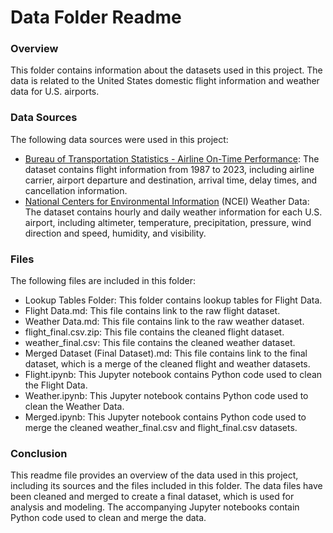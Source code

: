 # Data Folder Readme
### Overview
This folder contains information about the datasets used in this project. The data is related to the United States domestic flight information and weather data for U.S. airports.

### Data Sources
The following data sources were used in this project:
- [Bureau of Transportation Statistics - Airline On-Time Performance](https://www.transtats.bts.gov/TableInfo.asp?gnoyr_VQ=FGJ&QO_fu146_anzr=b0-gvzr&V0s1_b0yB=D): The dataset contains flight information from 1987 to 2023, including airline carrier, airport departure and destination, arrival time, delay times, and cancellation information.
- [National Centers for Environmental Information](https://www.ncei.noaa.gov/cdo-web/datatools/lcd) (NCEI) Weather Data: The dataset contains hourly and daily weather information for each U.S. airport, including altimeter, temperature, precipitation, pressure, wind direction and speed, humidity, and visibility.

### Files
The following files are included in this folder:
- Lookup Tables Folder: This folder contains lookup tables for Flight Data.
- Flight Data.md: This file contains link to the raw flight dataset.
- Weather Data.md: This file contains link to the raw weather dataset.
- flight_final.csv.zip: This file contains the cleaned flight dataset.
- weather_final.csv: This file contains the cleaned weather dataset.
- Merged Dataset (Final Dataset).md: This file contains link to the final dataset, which is a merge of the cleaned flight and weather datasets.
- Flight.ipynb: This Jupyter notebook contains Python code used to clean the Flight Data.
- Weather.ipynb: This Jupyter notebook contains Python code used to clean the Weather Data.
- Merged.ipynb: This Jupyter notebook contains Python code used to merge the cleaned weather_final.csv and flight_final.csv datasets.

### Conclusion
This readme file provides an overview of the data used in this project, including its sources and the files included in this folder. The data files have been cleaned and merged to create a final dataset, which is used for analysis and modeling. The accompanying Jupyter notebooks contain Python code used to clean and merge the data.
